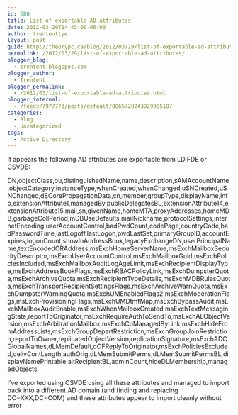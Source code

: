 ```yaml
---
id: 680
title: List of exportable AD attributes
date: 2012-03-29T14:43:00-06:00
author: trententtye
layout: post
guid: http://theorypc.ca/blog/2012/03/29/list-of-exportable-ad-attributes/
permalink: /2012/03/29/list-of-exportable-ad-attributes/
blogger_blog:
  - trentent.blogspot.com
blogger_author:
  - Trentent
blogger_permalink:
  - /2012/03/list-of-exportable-ad-attributes.html
blogger_internal:
  - /feeds/7977773/posts/default/8865728243929955187
categories:
  - Blog
  - Uncategorized
tags:
  - Active Directory
---
```

It appears the following AD attributes are exportable from LDIFDE or CSVDE:

DN,objectClass,ou,distinguishedName,name,description,sAMAccountName,objectCategory,instanceType,whenCreated,whenChanged,uSNCreated,uSNChanged,dSCorePropagationData,cn,member,groupType,displayName,info,extensionAttribute1,managedBy,publicDelegatesBL,extensionAttribute14,extensionAttribute15,mail,sn,givenName,homeMTA,proxyAddresses,homeMDB,garbageCollPeriod,mDBUseDefaults,mailNickname,protocolSettings,internetEncoding,userAccountControl,badPwdCount,codePage,countryCode,badPasswordTime,lastLogoff,lastLogon,pwdLastSet,primaryGroupID,accountExpires,logonCount,showInAddressBook,legacyExchangeDN,userPrincipalName,textEncodedORAddress,msExchHomeServerName,msExchMailboxSecurityDescriptor,msExchUserAccountControl,msExchMailboxGuid,msExchPoliciesIncluded,msExchMailboxAuditLogAgeLimit,msExchRecipientDisplayType,msExchAddressBookFlags,msExchRBACPolicyLink,msExchDumpsterQuota,msExchArchiveQuota,msExchRecipientTypeDetails,msExchMDBRulesQuota,msExchTransportRecipientSettingsFlags,msExchArchiveWarnQuota,msExchDumpsterWarningQuota,msExchUMEnabledFlags2,msExchModerationFlags,msExchProvisioningFlags,msExchUMDtmfMap,msExchBypassAudit,msExchMailboxAuditEnable,msExchWhenMailboxCreated,msExchTextMessagingState,reportToOriginator,msExchRequireAuthToSendTo,msExchALObjectVersion,msExchArbitrationMailbox,msExchCoManagedByLink,msExchHideFromAddressLists,msExchGroupDepartRestriction,msExchGroupJoinRestriction,reportToOwner,replicatedObjectVersion,replicationSignature,msExchADCGlobalNames,dLMemDefault,oOFReplyToOriginator,msExchPoliciesExcluded,delivContLength,authOrig,dLMemSubmitPerms,dLMemSubmitPermsBL,displayNamePrintable,altRecipientBL,adminCount,hideDLMembership,managedObjects

I've exported using CSVDE using all these attributes and managed to import back into a different AD domain (and finding and replacing DC=XXX,DC=COM) and these attributes appear to import cleanly without error

<!-- AddThis Advanced Settings generic via filter on the_content -->

<!-- AddThis Share Buttons generic via filter on the_content -->